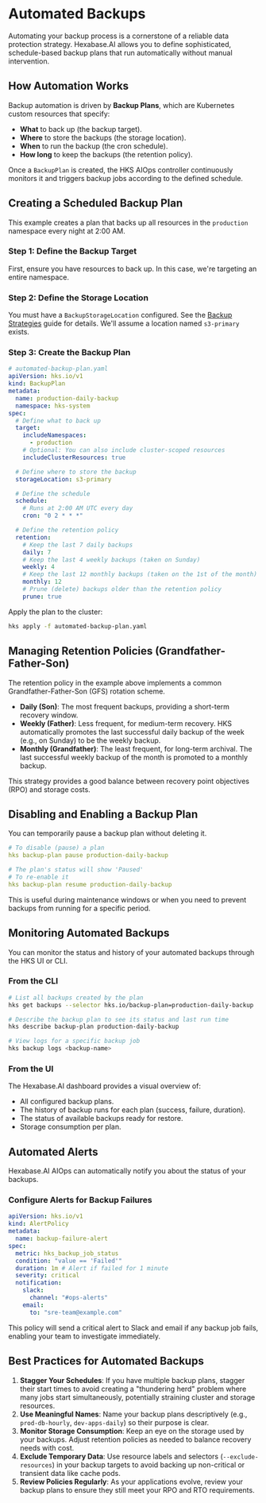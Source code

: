 # Automated Backups

Automating your backup process is a cornerstone of a reliable data protection strategy. Hexabase.AI allows you to define sophisticated, schedule-based backup plans that run automatically without manual intervention.

## How Automation Works

Backup automation is driven by **Backup Plans**, which are Kubernetes custom resources that specify:

- **What** to back up (the backup target).
- **Where** to store the backups (the storage location).
- **When** to run the backup (the cron schedule).
- **How long** to keep the backups (the retention policy).

Once a `BackupPlan` is created, the HKS AIOps controller continuously monitors it and triggers backup jobs according to the defined schedule.

## Creating a Scheduled Backup Plan

This example creates a plan that backs up all resources in the `production` namespace every night at 2:00 AM.

### Step 1: Define the Backup Target

First, ensure you have resources to back up. In this case, we're targeting an entire namespace.

### Step 2: Define the Storage Location

You must have a `BackupStorageLocation` configured. See the [Backup Strategies](./strategies.md) guide for details. We'll assume a location named `s3-primary` exists.

### Step 3: Create the Backup Plan

```yaml
# automated-backup-plan.yaml
apiVersion: hks.io/v1
kind: BackupPlan
metadata:
  name: production-daily-backup
  namespace: hks-system
spec:
  # Define what to back up
  target:
    includeNamespaces:
      - production
    # Optional: You can also include cluster-scoped resources
    includeClusterResources: true

  # Define where to store the backup
  storageLocation: s3-primary

  # Define the schedule
  schedule:
    # Runs at 2:00 AM UTC every day
    cron: "0 2 * * *"

  # Define the retention policy
  retention:
    # Keep the last 7 daily backups
    daily: 7
    # Keep the last 4 weekly backups (taken on Sunday)
    weekly: 4
    # Keep the last 12 monthly backups (taken on the 1st of the month)
    monthly: 12
    # Prune (delete) backups older than the retention policy
    prune: true
```

Apply the plan to the cluster:

```bash
hks apply -f automated-backup-plan.yaml
```

## Managing Retention Policies (Grandfather-Father-Son)

The retention policy in the example above implements a common Grandfather-Father-Son (GFS) rotation scheme.

- **Daily (Son)**: The most frequent backups, providing a short-term recovery window.
- **Weekly (Father)**: Less frequent, for medium-term recovery. HKS automatically promotes the last successful daily backup of the week (e.g., on Sunday) to be the weekly backup.
- **Monthly (Grandfather)**: The least frequent, for long-term archival. The last successful weekly backup of the month is promoted to a monthly backup.

This strategy provides a good balance between recovery point objectives (RPO) and storage costs.

## Disabling and Enabling a Backup Plan

You can temporarily pause a backup plan without deleting it.

```yaml
# To disable (pause) a plan
hks backup-plan pause production-daily-backup

# The plan's status will show 'Paused'
# To re-enable it
hks backup-plan resume production-daily-backup
```

This is useful during maintenance windows or when you need to prevent backups from running for a specific period.

## Monitoring Automated Backups

You can monitor the status and history of your automated backups through the HKS UI or CLI.

### From the CLI

```bash
# List all backups created by the plan
hks get backups --selector hks.io/backup-plan=production-daily-backup

# Describe the backup plan to see its status and last run time
hks describe backup-plan production-daily-backup

# View logs for a specific backup job
hks backup logs <backup-name>
```

### From the UI

The Hexabase.AI dashboard provides a visual overview of:

- All configured backup plans.
- The history of backup runs for each plan (success, failure, duration).
- The status of available backups ready for restore.
- Storage consumption per plan.

## Automated Alerts

Hexabase.AI AIOps can automatically notify you about the status of your backups.

### Configure Alerts for Backup Failures

```yaml
apiVersion: hks.io/v1
kind: AlertPolicy
metadata:
  name: backup-failure-alert
spec:
  metric: hks_backup_job_status
  condition: "value == 'Failed'"
  duration: 1m # Alert if failed for 1 minute
  severity: critical
  notification:
    slack:
      channel: "#ops-alerts"
    email:
      to: "sre-team@example.com"
```

This policy will send a critical alert to Slack and email if any backup job fails, enabling your team to investigate immediately.

## Best Practices for Automated Backups

1.  **Stagger Your Schedules**: If you have multiple backup plans, stagger their start times to avoid creating a "thundering herd" problem where many jobs start simultaneously, potentially straining cluster and storage resources.
2.  **Use Meaningful Names**: Name your backup plans descriptively (e.g., `prod-db-hourly`, `dev-apps-daily`) so their purpose is clear.
3.  **Monitor Storage Consumption**: Keep an eye on the storage used by your backups. Adjust retention policies as needed to balance recovery needs with cost.
4.  **Exclude Temporary Data**: Use resource labels and selectors (`--exclude-resources`) in your backup targets to avoid backing up non-critical or transient data like cache pods.
5.  **Review Policies Regularly**: As your applications evolve, review your backup plans to ensure they still meet your RPO and RTO requirements.
